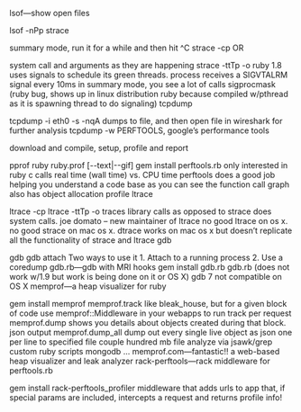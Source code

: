lsof—show open files

lsof -nPp <pid>
strace

summary mode, run it for a while and then hit ^C
strace -cp <pid>
OR

system call and arguments as they are happening
strace -ttTp <pid> -o <file>
ruby 1.8 uses signals to schedule its green threads. process receives a SIGVTALRM signal every 10ms
in summary mode, you see a lot of calls sigprocmask (ruby bug, shows up in linux distribution ruby because compiled w/pthread as it is spawning thread to do signaling)
tcpdump

tcpdump -i eth0 -s <len> -nqA <expr>
dumps to file, and then open file in wireshark for further analysis
tcpdump -w <file>
PERFTOOLS, google’s performance tools

download and compile, setup, profile and report

pprof ruby ruby.prof [--text|--gif]
gem install perftools.rb
only interested in ruby c calls
real time (wall time) vs. CPU time
perftools does a good job helping you understand a code base as you can see the function call graph
also has object allocation profile
ltrace

ltrace -cp <pid>
ltrace -ttTp <pid> -o <file>
traces library calls as opposed to strace does system calls.
joe domato – new maintainer of ltrace
no good ltrace on os x. no good strace on mac os x. dtrace works on mac os x but doesn’t replicate all the functionality of strace and ltrace
gdb

gdb <executable>
gdb attach <pid>
Two ways to use it 1. Attach to a running process 2. Use a coredump
gdb.rb—gdb with MRI hooks
gem install gdb.rb
gdb.rb (does not work w/1.9 but work is being done on it or OS X) gdb 7 not compatible on OS X
memprof—a heap visualizer for ruby

gem install memprof
memprof.track
like bleak_house, but for a given block of code
use memprof::Middleware in your webapps to run track per request
memprof.dump
shows you details about objects created during that block. json output
memprof.dump_all
dump out every single live object as json
one per line to specified file
couple hundred mb file
analyze via
jsawk/grep
custom ruby scripts
mongodb
...
memprof.com—fantastic!!
a web-based heap visualizer and leak analyzer
rack-perftools—rack middleware for perftools.rb

gem install rack-perftools_profiler
middleware that adds urls to app that, if special params are included, intercepts a request and returns profile info!
